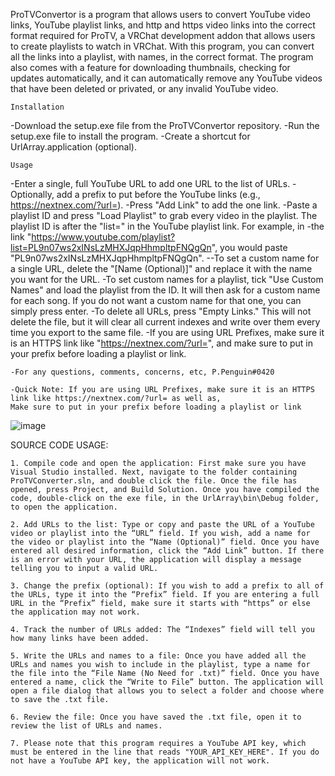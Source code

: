 ProTVConvertor is a program that allows users to convert YouTube video links, YouTube playlist links, and http and https video links into the correct format required for ProTV, a VRChat development addon that allows users to create playlists to watch in VRChat. With this program, you can convert all the links into a playlist, with names, in the correct format. The program also comes with a feature for downloading thumbnails, checking for updates automatically, and it can automatically remove any YouTube videos that have been deleted or privated, or any invalid YouTube video.

	Installation
-Download the setup.exe file from the ProTVConvertor repository.
-Run the setup.exe file to install the program.
-Create a shortcut for UrlArray.application (optional).

	Usage
-Enter a single, full YouTube URL to add one URL to the list of URLs.
-Optionally, add a prefix to put before the YouTube links (e.g., https://nextnex.com/?url=).
-Press "Add Link" to add the one link.
-Paste a playlist ID and press "Load Playlist" to grab every video in the playlist. The playlist ID is after the "list=" in the YouTube playlist link. For example, in -the link "https://www.youtube.com/playlist?list=PL9n07ws2xINsLzMHXJqpHhmpltpFNQgQn", you would paste "PL9n07ws2xINsLzMHXJqpHhmpltpFNQgQn".
--To set a custom name for a single URL, delete the "[Name (Optional)]" and replace it with the name you want for the URL.
-To set custom names for a playlist, tick "Use Custom Names" and load the playlist from the ID. It will then ask for a custom name for each song. If you do not want a custom name for that one, you can simply press enter.
-To delete all URLs, press "Empty Links." This will not delete the file, but it will clear all current indexes and write over them every time you export to the same file.
-If you are using URL Prefixes, make sure it is an HTTPS link like "https://nextnex.com/?url=", and make sure to put in your prefix before loading a playlist or link.
 	
	-For any questions, comments, concerns, etc, P.Penguin#0420
	
	-Quick Note: If you are using URL Prefixes, make sure it is an HTTPS link like https://nextnex.com/?url= as well as,
	Make sure to put in your prefix before loading a playlist or link

![image](https://user-images.githubusercontent.com/114284668/212461669-486d9c18-39f3-43a8-9be9-60d3dde40dda.png)

SOURCE CODE USAGE:

	1. Compile code and open the application: First make sure you have Visual Studio installed. Next, navigate to the folder containing ProTVConverter.sln, and double click the file. Once the file has opened, press Project, and Build Solution. Once you have compiled the code, double-click on the exe file, in the UrlArray\bin\Debug folder, to open the application.
	
	2. Add URLs to the list: Type or copy and paste the URL of a YouTube video or playlist into the “URL” field. If you wish, add a name for the video or playlist into the “Name (Optional)” field. Once you have entered all desired information, click the “Add Link” button. If there is an error with your URL, the application will display a message telling you to input a valid URL.

	3. Change the prefix (optional): If you wish to add a prefix to all of the URLs, type it into the “Prefix” field. If you are entering a full URL in the “Prefix” field, make sure it starts with “https” or else the application may not work.

	4. Track the number of URLs added: The “Indexes” field will tell you how many links have been added.

	5. Write the URLs and names to a file: Once you have added all the URLs and names you wish to include in the playlist, type a name for the file into the “File Name (No Need for .txt)” field. Once you have entered a name, click the “Write to File” button. The application will open a file dialog that allows you to select a folder and choose where to save the .txt file.

	6. Review the file: Once you have saved the .txt file, open it to review the list of URLs and names.

	7. Please note that this program requires a YouTube API key, which must be entered in the line that reads "YOUR_API_KEY_HERE". If you do not have a YouTube API key, the application will not work.
